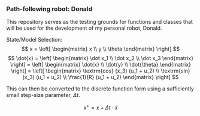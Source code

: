 ### **Path-following robot:** Donald

This repository serves as the testing grounds for functions and classes that will be used for the development of my personal robot, Donald.

State/Model Selection:
$$
    x = \left[ \begin{matrix}
        x \\ y \\ \theta
    \end{matrix} \right]
$$
$$
    \dot{x} = \left[ \begin{matrix}
        \dot x_1 \\ \dot x_2 \\ \dot x_3
    \end{matrix} \right]
    = \left[ \begin{matrix}
        \dot{x} \\ \dot{y} \\ \dot{\theta}
    \end{matrix} \right]
    = \left[ \begin{matrix}
        \textrm{cos} (x_3) (u_1 + u_2) \\
        \textrm{sin} (x_3) (u_1 + u_2) \\
        \frac{1}{R} (u_1 + u_2)
    \end{matrix} \right]
$$

This can then be converted to the discrete function form using a sufficiently small step-size parameter, $\Delta t$.

$$
    x^+ = x + \Delta t \cdot \dot{x}
$$
